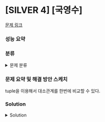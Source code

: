 # [SILVER 4] [국영수]

[문제 링크](https://www.acmicpc.net/problem/10825) 

### 성능 요약

### 분류

<details><summary>문제 분류</summary> 

[정렬]

</details>

### 문제 요약 및 해결 방안 스케치

tuple을 이용해서 대소관계를 한번에 비교할 수 있다. 

### Solution

<details><summary>Solution</summary> 

[Source Code]

</details>
